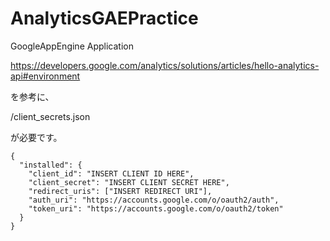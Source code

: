 AnalyticsGAEPractice
====================

GoogleAppEngine Application

https://developers.google.com/analytics/solutions/articles/hello-analytics-api#environment

を参考に、

/client_secrets.json

が必要です。

    {
      "installed": {
        "client_id": "INSERT CLIENT ID HERE",
        "client_secret": "INSERT CLIENT SECRET HERE",
        "redirect_uris": ["INSERT REDIRECT URI"],
        "auth_uri": "https://accounts.google.com/o/oauth2/auth",
        "token_uri": "https://accounts.google.com/o/oauth2/token"
      }
    }
